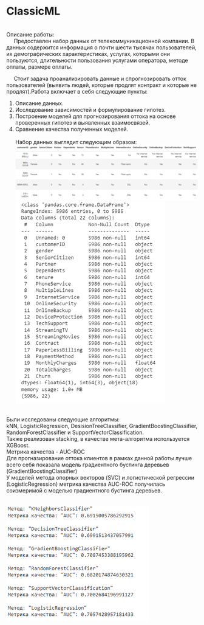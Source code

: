 # ClassicML
<br>
Описание работы:
<br>
&nbsp;&nbsp;&nbsp;&nbsp; Предоставлен набор данных от телекоммуникационной компании. В данных содержится информация о почти шести тысячах пользователей, их демографических характеристиках, услугах, которыми они пользуются, длительности пользования услугами оператора, методе оплаты, размере оплаты. 
<br>

&nbsp;&nbsp;&nbsp;&nbsp; Cтоит задача проанализировать данные и спрогнозировать отток пользователей (выявить людей, которые продлят контракт и которые не продлят).Работа включает в себя следующие пункты: 
1. Описание данных. 
2. Исследование зависимостей и формулирование гипотез. 
3. Построение моделей для прогнозирования оттока на основе проверенных гипотез и выявленных взаимосвязей. 
4. Сравнение качества полученных моделей. 
<br><br>
Набор данных выглядит следующим образом:
![alt text](https://github.com/GermanYanchenko/ClassicML/blob/main/sample/ML_classic.png?raw=true)
![alt text](https://github.com/GermanYanchenko/ClassicML/blob/main/sample/ML_classic1.png?raw=true)
<br>
Были исследованы следующие алгоритмы:
<br>
kNN, LogisticRegression, DesisionTreeClassifier, GradientBoostingClassifier, RandomForestClassifier и SupportVectorClassification.
<br>
Также реализован stacking, в качестве мета-алгоритма используется XGBoost.
<br>
Метрика качества - AUC-ROC
<br>
Для прогназирование оттока клиентов в рамках данной работы лучше всего себя показала модель градиентного бустинга деревьев (GradientBoostingClassifier)
<br>
У моделей метода опорных векторов (SVC) и логистической регрессии (LogisticRegression) метрика качества AUC-ROC получилась соизмеримой с моделью градиентного бустинга деревьев.<br><br>

![alt text](https://github.com/GermanYanchenko/ClassicML/blob/main/sample/metric.png?raw=true)
